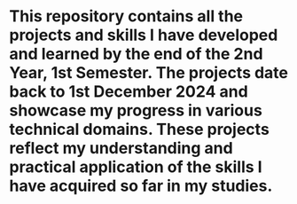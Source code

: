 # This repository contains all the projects and skills I have developed and learned by the end of the 2nd Year, 1st Semester. The projects date back to 1st December 2024 and showcase my progress in various technical domains. These projects reflect my understanding and practical application of the skills I have acquired so far in my studies.
